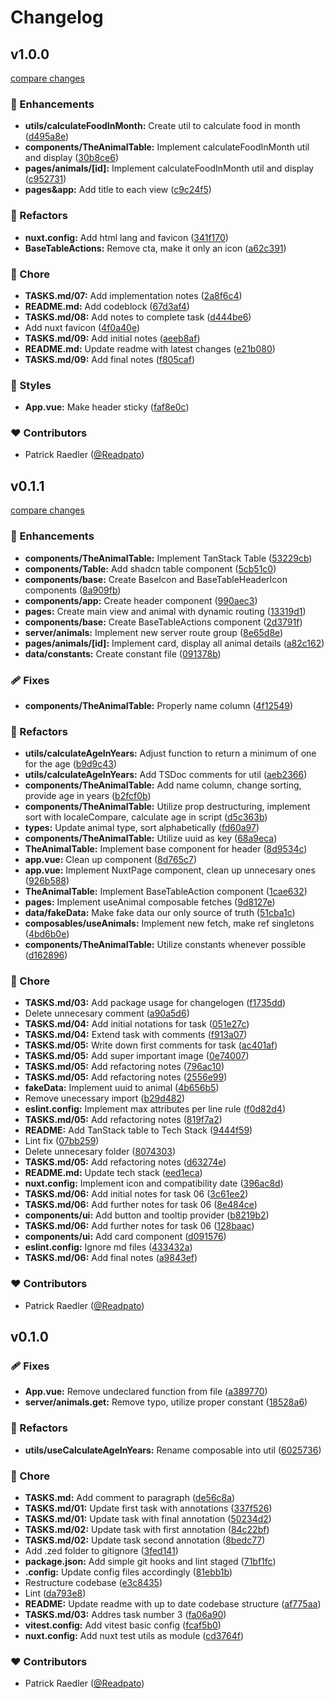 # Changelog


## v1.0.0

[compare changes](https://github.com/Readpato/dashboard-zoo-cologne-challenge/compare/v0.1.1...v1.0.0)

### 🚀 Enhancements

- **utils/calculateFoodInMonth:** Create util to calculate food in month ([d495a8e](https://github.com/Readpato/dashboard-zoo-cologne-challenge/commit/d495a8e))
- **components/TheAnimalTable:** Implement calculateFoodInMonth util and display ([30b8ce6](https://github.com/Readpato/dashboard-zoo-cologne-challenge/commit/30b8ce6))
- **pages/animals/[id]:** Implement calculateFoodInMonth util and display ([c952731](https://github.com/Readpato/dashboard-zoo-cologne-challenge/commit/c952731))
- **pages&app:** Add title to each view ([c9c24f5](https://github.com/Readpato/dashboard-zoo-cologne-challenge/commit/c9c24f5))

### 💅 Refactors

- **nuxt.config:** Add html lang and favicon ([341f170](https://github.com/Readpato/dashboard-zoo-cologne-challenge/commit/341f170))
- **BaseTableActions:** Remove cta, make it only an icon ([a62c391](https://github.com/Readpato/dashboard-zoo-cologne-challenge/commit/a62c391))

### 🏡 Chore

- **TASKS.md/07:** Add implementation notes ([2a8f6c4](https://github.com/Readpato/dashboard-zoo-cologne-challenge/commit/2a8f6c4))
- **README.md:** Add codeblock ([67d3af4](https://github.com/Readpato/dashboard-zoo-cologne-challenge/commit/67d3af4))
- **TASKS.md/08:** Add notes to complete task ([d444be6](https://github.com/Readpato/dashboard-zoo-cologne-challenge/commit/d444be6))
- Add nuxt favicon ([4f0a40e](https://github.com/Readpato/dashboard-zoo-cologne-challenge/commit/4f0a40e))
- **TASKS.md/09:** Add initial notes ([aeeb8af](https://github.com/Readpato/dashboard-zoo-cologne-challenge/commit/aeeb8af))
- **README.md:** Update readme with latest changes ([e21b080](https://github.com/Readpato/dashboard-zoo-cologne-challenge/commit/e21b080))
- **TASKS.md/09:** Add final notes ([f805caf](https://github.com/Readpato/dashboard-zoo-cologne-challenge/commit/f805caf))

### 🎨 Styles

- **App.vue:** Make header sticky ([faf8e0c](https://github.com/Readpato/dashboard-zoo-cologne-challenge/commit/faf8e0c))

### ❤️ Contributors

- Patrick Raedler ([@Readpato](https://github.com/Readpato))

## v0.1.1

[compare changes](https://github.com/Readpato/dashboard-zoo-cologne-challenge/compare/v0.1.0...v0.1.1)

### 🚀 Enhancements

- **components/TheAnimalTable:** Implement TanStack Table ([53229cb](https://github.com/Readpato/dashboard-zoo-cologne-challenge/commit/53229cb))
- **components/Table:** Add shadcn table component ([5cb51c0](https://github.com/Readpato/dashboard-zoo-cologne-challenge/commit/5cb51c0))
- **components/base:** Create BaseIcon and BaseTableHeaderIcon components ([8a909fb](https://github.com/Readpato/dashboard-zoo-cologne-challenge/commit/8a909fb))
- **components/app:** Create header component ([990aec3](https://github.com/Readpato/dashboard-zoo-cologne-challenge/commit/990aec3))
- **pages:** Create main view and animal with dynamic routing ([13319d1](https://github.com/Readpato/dashboard-zoo-cologne-challenge/commit/13319d1))
- **components/base:** Create BaseTableActions component ([2d3791f](https://github.com/Readpato/dashboard-zoo-cologne-challenge/commit/2d3791f))
- **server/animals:** Implement new server route group ([8e65d8e](https://github.com/Readpato/dashboard-zoo-cologne-challenge/commit/8e65d8e))
- **pages/animals/[id]:** Implement card, display all animal details ([a82c162](https://github.com/Readpato/dashboard-zoo-cologne-challenge/commit/a82c162))
- **data/constants:** Create constant file ([091378b](https://github.com/Readpato/dashboard-zoo-cologne-challenge/commit/091378b))

### 🩹 Fixes

- **components/TheAnimalTable:** Properly name column ([4f12549](https://github.com/Readpato/dashboard-zoo-cologne-challenge/commit/4f12549))

### 💅 Refactors

- **utils/calculateAgeInYears:** Adjust function to return a minimum of one for the age ([b9d9c43](https://github.com/Readpato/dashboard-zoo-cologne-challenge/commit/b9d9c43))
- **utils/calculateAgeInYears:** Add TSDoc comments for util ([aeb2366](https://github.com/Readpato/dashboard-zoo-cologne-challenge/commit/aeb2366))
- **components/TheAnimalTable:** Add name column, change sorting, provide age in years ([b2fcf0b](https://github.com/Readpato/dashboard-zoo-cologne-challenge/commit/b2fcf0b))
- **components/TheAnimalTable:** Utilize prop destructuring, implement sort with localeCompare, calculate age in script ([d5c363b](https://github.com/Readpato/dashboard-zoo-cologne-challenge/commit/d5c363b))
- **types:** Update animal type, sort alphabetically ([fd60a97](https://github.com/Readpato/dashboard-zoo-cologne-challenge/commit/fd60a97))
- **components/TheAnimalTable:** Utilize uuid as key ([68a9eca](https://github.com/Readpato/dashboard-zoo-cologne-challenge/commit/68a9eca))
- **TheAnimalTable:** Implement base component for header ([8d9534c](https://github.com/Readpato/dashboard-zoo-cologne-challenge/commit/8d9534c))
- **app.vue:** Clean up component ([8d765c7](https://github.com/Readpato/dashboard-zoo-cologne-challenge/commit/8d765c7))
- **app.vue:** Implement NuxtPage component, clean up unnecesary ones ([926b588](https://github.com/Readpato/dashboard-zoo-cologne-challenge/commit/926b588))
- **TheAnimalTable:** Implement BaseTableAction component ([1cae632](https://github.com/Readpato/dashboard-zoo-cologne-challenge/commit/1cae632))
- **pages:** Implement useAnimal composable fetches ([9d8127e](https://github.com/Readpato/dashboard-zoo-cologne-challenge/commit/9d8127e))
- **data/fakeData:** Make fake data our only source of truth ([51cba1c](https://github.com/Readpato/dashboard-zoo-cologne-challenge/commit/51cba1c))
- **composables/useAnimals:** Implement new fetch, make ref singletons ([4bd6b0e](https://github.com/Readpato/dashboard-zoo-cologne-challenge/commit/4bd6b0e))
- **components/TheAnimalTable:** Utilize constants whenever possible ([d162896](https://github.com/Readpato/dashboard-zoo-cologne-challenge/commit/d162896))

### 🏡 Chore

- **TASKS.md/03:** Add package usage for changelogen ([f1735dd](https://github.com/Readpato/dashboard-zoo-cologne-challenge/commit/f1735dd))
- Delete unnecesary comment ([a90a5d6](https://github.com/Readpato/dashboard-zoo-cologne-challenge/commit/a90a5d6))
- **TASKS.md/04:** Add initial notations for task ([051e27c](https://github.com/Readpato/dashboard-zoo-cologne-challenge/commit/051e27c))
- **TASKS.md/04:** Extend task with comments ([f913a07](https://github.com/Readpato/dashboard-zoo-cologne-challenge/commit/f913a07))
- **TASKS.md/05:** Write down first comments for task ([ac401af](https://github.com/Readpato/dashboard-zoo-cologne-challenge/commit/ac401af))
- **TASKS.md/05:** Add super important image ([0e74007](https://github.com/Readpato/dashboard-zoo-cologne-challenge/commit/0e74007))
- **TASKS.md/05:** Add refactoring notes ([796ac10](https://github.com/Readpato/dashboard-zoo-cologne-challenge/commit/796ac10))
- **TASKS.md/05:** Add refactoring notes ([2556e99](https://github.com/Readpato/dashboard-zoo-cologne-challenge/commit/2556e99))
- **fakeData:** Implement uuid to animal ([4b656b5](https://github.com/Readpato/dashboard-zoo-cologne-challenge/commit/4b656b5))
- Remove unecessary import ([b29d482](https://github.com/Readpato/dashboard-zoo-cologne-challenge/commit/b29d482))
- **eslint.config:** Implement max attributes per line rule ([f0d82d4](https://github.com/Readpato/dashboard-zoo-cologne-challenge/commit/f0d82d4))
- **TASKS.md/05:** Add refactoring notes ([819f7a2](https://github.com/Readpato/dashboard-zoo-cologne-challenge/commit/819f7a2))
- **README:** Add TanStack table to Tech Stack ([9444f59](https://github.com/Readpato/dashboard-zoo-cologne-challenge/commit/9444f59))
- Lint fix ([07bb259](https://github.com/Readpato/dashboard-zoo-cologne-challenge/commit/07bb259))
- Delete unnecesary folder ([8074303](https://github.com/Readpato/dashboard-zoo-cologne-challenge/commit/8074303))
- **TASKS.md/05:** Add refactoring notes ([d63274e](https://github.com/Readpato/dashboard-zoo-cologne-challenge/commit/d63274e))
- **README.md:** Update tech stack ([eed1eca](https://github.com/Readpato/dashboard-zoo-cologne-challenge/commit/eed1eca))
- **nuxt.config:** Implement icon and compatibility date ([396ac8d](https://github.com/Readpato/dashboard-zoo-cologne-challenge/commit/396ac8d))
- **TASKS.md/06:** Add initial notes for task 06 ([3c61ee2](https://github.com/Readpato/dashboard-zoo-cologne-challenge/commit/3c61ee2))
- **TASKS.md/06:** Add further notes for task 06 ([8e484ce](https://github.com/Readpato/dashboard-zoo-cologne-challenge/commit/8e484ce))
- **components/ui:** Add button and tooltip provider ([b8219b2](https://github.com/Readpato/dashboard-zoo-cologne-challenge/commit/b8219b2))
- **TASKS.md/06:** Add further notes for task 06 ([128baac](https://github.com/Readpato/dashboard-zoo-cologne-challenge/commit/128baac))
- **components/ui:** Add card component ([d091576](https://github.com/Readpato/dashboard-zoo-cologne-challenge/commit/d091576))
- **eslint.config:** Ignore md files ([433432a](https://github.com/Readpato/dashboard-zoo-cologne-challenge/commit/433432a))
- **TASKS.md/06:** Add final notes ([a9843ef](https://github.com/Readpato/dashboard-zoo-cologne-challenge/commit/a9843ef))

### ❤️ Contributors

- Patrick Raedler ([@Readpato](https://github.com/Readpato))

## v0.1.0


### 🩹 Fixes

- **App.vue:** Remove undeclared function from file ([a389770](https://github.com/Readpato/dashboard-zoo-cologne-challenge/commit/a389770))
- **server/animals.get:** Remove typo, utilize proper constant ([18528a6](https://github.com/Readpato/dashboard-zoo-cologne-challenge/commit/18528a6))

### 💅 Refactors

- **utils/useCalculateAgeInYears:** Rename composable into util ([6025736](https://github.com/Readpato/dashboard-zoo-cologne-challenge/commit/6025736))

### 🏡 Chore

- **TASKS.md:** Add comment to paragraph ([de56c8a](https://github.com/Readpato/dashboard-zoo-cologne-challenge/commit/de56c8a))
- **TASKS.md/01:** Update first task with annotations ([337f526](https://github.com/Readpato/dashboard-zoo-cologne-challenge/commit/337f526))
- **TASKS.md/01:** Update task with final annotation ([50234d2](https://github.com/Readpato/dashboard-zoo-cologne-challenge/commit/50234d2))
- **TASKS.md/02:** Update task with first annotation ([84c22bf](https://github.com/Readpato/dashboard-zoo-cologne-challenge/commit/84c22bf))
- **TASKS.md/02:** Update task second annotation ([8bedc77](https://github.com/Readpato/dashboard-zoo-cologne-challenge/commit/8bedc77))
- Add .zed folder to gitignore ([3fed141](https://github.com/Readpato/dashboard-zoo-cologne-challenge/commit/3fed141))
- **package.json:** Add simple git hooks and lint staged ([71bf1fc](https://github.com/Readpato/dashboard-zoo-cologne-challenge/commit/71bf1fc))
- **.config:** Update config files accordingly ([81ebb1b](https://github.com/Readpato/dashboard-zoo-cologne-challenge/commit/81ebb1b))
- Restructure codebase ([e3c8435](https://github.com/Readpato/dashboard-zoo-cologne-challenge/commit/e3c8435))
- Lint ([da793e8](https://github.com/Readpato/dashboard-zoo-cologne-challenge/commit/da793e8))
- **README:** Update readme with up to date codebase structure ([af775aa](https://github.com/Readpato/dashboard-zoo-cologne-challenge/commit/af775aa))
- **TASKS.md/03:** Addres task number 3 ([fa06a90](https://github.com/Readpato/dashboard-zoo-cologne-challenge/commit/fa06a90))
- **vitest.config:** Add vitest basic config ([fcaf5b0](https://github.com/Readpato/dashboard-zoo-cologne-challenge/commit/fcaf5b0))
- **nuxt.config:** Add nuxt test utils as module ([cd3764f](https://github.com/Readpato/dashboard-zoo-cologne-challenge/commit/cd3764f))

### ❤️ Contributors

- Patrick Raedler ([@Readpato](https://github.com/Readpato))

